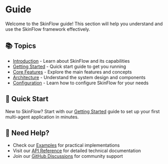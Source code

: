 # Guide

Welcome to the SkinFlow guide! This section will help you understand and use the SkinFlow framework effectively.

## 📚 Topics

- [Introduction](introduction.md) - Learn about SkinFlow and its capabilities
- [Getting Started](getting-started.md) - Quick start guide to get you running
- [Core Features](core-features.md) - Explore the main features and concepts
- [Architecture](architecture.md) - Understand the system design and components
- [Configuration](configuration.md) - Learn how to configure SkinFlow for your needs

## 🚀 Quick Start

New to SkinFlow? Start with our [Getting Started](getting-started.md) guide to set up your first multi-agent application in minutes.

## 🎯 Need Help?

- Check our [Examples](../examples/) for practical implementations
- Visit our [API Reference](../api/) for detailed technical documentation
- Join our [GitHub Discussions](https://github.com/skingko/skingflow/discussions) for community support